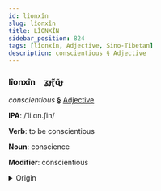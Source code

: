 ```yaml
---
id: lîonxîn
slug: lîonxîn
title: LÎONXÎN
sidebar_position: 824
tags: [lîonxîn, Adjective, Sino-Tibetan]
description: conscientious § Adjective
---
```


### lîonxîn&emsp;<span kind="abugida">ʓɟɽ̃ɋ̃ɟ</span>

*conscientious* **§** [Adjective](../../tags/Adjective)

**IPA**: /ˈli.ɑn.ʃin/

**Verb**: to be conscientious

**Noun**: conscience

**Modifier**: conscientious

<details>
    <summary>Origin</summary>
    Mandarin 良心 liángxīn /ljaŋ.ɕin/<br/>
    <em>Sino-Tibetan Language Family</em>
</details>